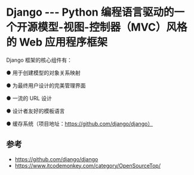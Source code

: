 # Django --- Python 编程语言驱动的一个开源模型-视图-控制器（MVC）风格的 Web 应用程序框架

Django 框架的核心组件有：

● 用于创建模型的对象关系映射

● 为最终用户设计的完美管理界面

● 一流的 URL 设计

● 设计者友好的模板语言

● 缓存系统（项目地址：https://github.com/django/django）

## 参考
- https://github.com/django/django
- https://www.itcodemonkey.com/category/OpenSourceTop/

